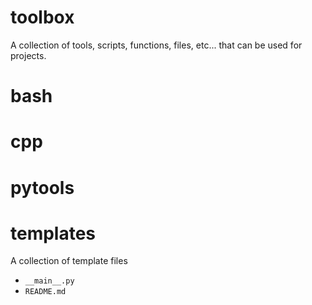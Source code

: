 # **toolbox**

A collection of tools, scripts, functions, files, etc... that can be used for projects.

# **bash**

# **cpp**

# **pytools**

# **templates**

A collection of template files

- `__main__.py`
- `README.md`
